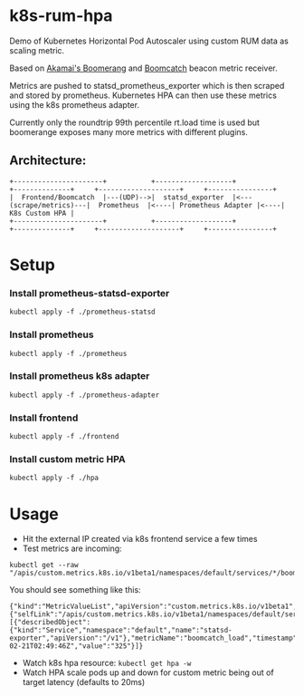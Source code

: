 # k8s-rum-hpa
Demo of Kubernetes Horizontal Pod Autoscaler using custom RUM data as scaling metric. 

Based on [Akamai's Boomerang](https://github.com/akamai/boomerang) and [Boomcatch](https://github.com/springernature/boomcatch) beacon metric receiver.

Metrics are pushed to statsd_prometheus_exporter which is then scraped and stored by prometheus. 
Kubernetes HPA can then use these metrics using the k8s prometheus adapter. 

Currently only the roundtrip 99th percentile rt.load time is used but boomerange exposes many more metrics with different plugins.

## Architecture:
```
+----------------------+           +-------------------+                       +--------------+     +--------------------+     +----------------+
|  Frontend/Boomcatch  |---(UDP)-->|  statsd_exporter  |<---(scrape/metrics)---|  Prometheus  |<----| Prometheus Adapter |<----| K8s Custom HPA |
+----------------------+           +-------------------+                       +--------------+     +--------------------+     +----------------+
```


# Setup
### Install prometheus-statsd-exporter
```
kubectl apply -f ./prometheus-statsd
```
### Install prometheus
```
kubectl apply -f ./prometheus
```
### Install prometheus k8s adapter
```
kubectl apply -f ./prometheus-adapter
```
### Install frontend
```
kubectl apply -f ./frontend
```
### Install custom metric HPA
```
kubectl apply -f ./hpa
```

# Usage
- Hit the external IP created via k8s frontend service a few times
- Test metrics are incoming:
```
kubectl get --raw "/apis/custom.metrics.k8s.io/v1beta1/namespaces/default/services/*/boomcatch_load"
```
You should see something like this:
```
{"kind":"MetricValueList","apiVersion":"custom.metrics.k8s.io/v1beta1","metadata":{"selfLink":"/apis/custom.metrics.k8s.io/v1beta1/namespaces/default/services/%2A/boomcatch_load"},"items":[{"describedObject":{"kind":"Service","namespace":"default","name":"statsd-exporter","apiVersion":"/v1"},"metricName":"boomcatch_load","timestamp":"2019-02-21T02:49:46Z","value":"325"}]}
```

- Watch k8s hpa resource: `kubectl get hpa -w`
- Watch HPA scale pods up and down for custom metric being out of target latency (defaults to 20ms)


